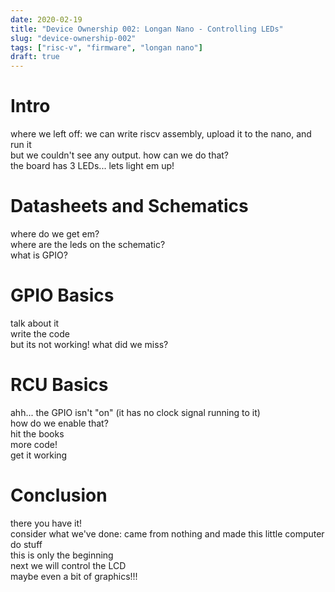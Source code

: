 ```yaml
---
date: 2020-02-19
title: "Device Ownership 002: Longan Nano - Controlling LEDs"
slug: "device-ownership-002"
tags: ["risc-v", "firmware", "longan nano"]
draft: true
---
```

# Intro
where we left off: we can write riscv assembly, upload it to the nano, and run it  
but we couldn't see any output. how can we do that?  
the board has 3 LEDs... lets light em up!  

# Datasheets and Schematics
where do we get em?  
where are the leds on the schematic?  
what is GPIO?  

# GPIO Basics
talk about it  
write the code  
but its not working! what did we miss?  

# RCU Basics
ahh... the GPIO isn't "on" (it has no clock signal running to it)  
how do we enable that?  
hit the books  
more code!  
get it working  

# Conclusion
there you have it!  
consider what we've done: came from nothing and made this little computer do stuff  
this is only the beginning  
next we will control the LCD  
maybe even a bit of graphics!!!  
